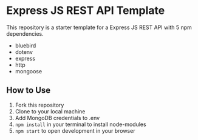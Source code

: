# Express JS REST API Template

This repository is a starter template for a Express JS REST API with 5 npm dependencies. 

* bluebird
* dotenv
* express
* http
* mongoose

## How to Use

1. Fork this repository
2. Clone to your local machine
3. Add MongoDB credentials to .env 
4. `npm install` in your terminal to install node-modules
5. `npm start` to open development in your browser
